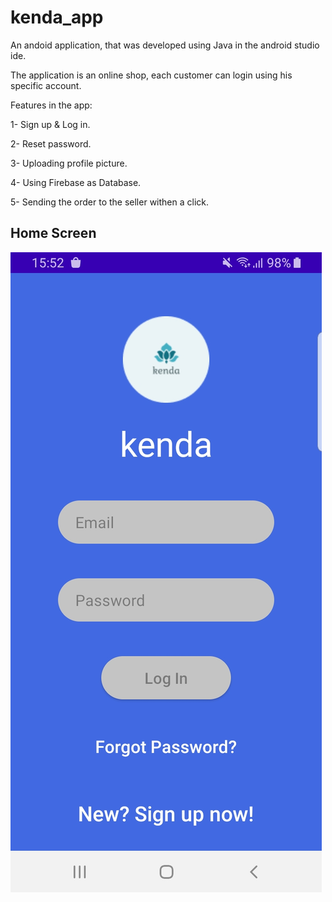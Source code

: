 # kenda_app


An andoid application, that was developed using Java in the android studio ide.

The application is an online shop, each customer can login using his specific account.

Features in the app:

1- Sign up & Log in.

2- Reset password.

3- Uploading profile picture.

4- Using Firebase as Database.

5- Sending the order to the seller withen a click.


## Home Screen
<img src = "Illustration_Images/page1.jpg" />
